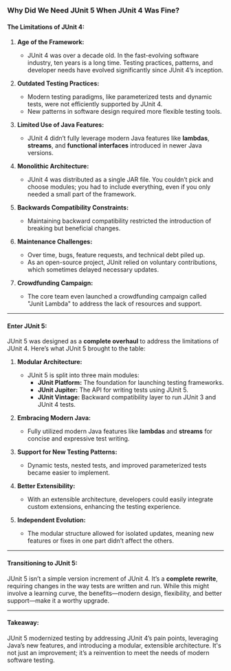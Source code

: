 ### Why Did We Need JUnit 5 When JUnit 4 Was Fine?

#### The Limitations of JUnit 4:
1. **Age of the Framework:**  
   - JUnit 4 was over a decade old. In the fast-evolving software industry, ten years is a long time. Testing practices, patterns, and developer needs have evolved significantly since JUnit 4’s inception.

2. **Outdated Testing Practices:**  
   - Modern testing paradigms, like parameterized tests and dynamic tests, were not efficiently supported by JUnit 4.
   - New patterns in software design required more flexible testing tools.

3. **Limited Use of Java Features:**  
   - JUnit 4 didn’t fully leverage modern Java features like **lambdas**, **streams**, and **functional interfaces** introduced in newer Java versions.

4. **Monolithic Architecture:**  
   - JUnit 4 was distributed as a single JAR file. You couldn’t pick and choose modules; you had to include everything, even if you only needed a small part of the framework.

5. **Backwards Compatibility Constraints:**  
   - Maintaining backward compatibility restricted the introduction of breaking but beneficial changes.

6. **Maintenance Challenges:**  
   - Over time, bugs, feature requests, and technical debt piled up.  
   - As an open-source project, JUnit relied on voluntary contributions, which sometimes delayed necessary updates.  

7. **Crowdfunding Campaign:**  
   - The core team even launched a crowdfunding campaign called "Junit Lambda" to address the lack of resources and support.

---

#### Enter JUnit 5:
JUnit 5 was designed as a **complete overhaul** to address the limitations of JUnit 4. Here’s what JUnit 5 brought to the table:

1. **Modular Architecture:**  
   - JUnit 5 is split into three main modules:  
     - **JUnit Platform:** The foundation for launching testing frameworks.  
     - **JUnit Jupiter:** The API for writing tests using JUnit 5.  
     - **JUnit Vintage:** Backward compatibility layer to run JUnit 3 and JUnit 4 tests.

2. **Embracing Modern Java:**  
   - Fully utilized modern Java features like **lambdas** and **streams** for concise and expressive test writing.

3. **Support for New Testing Patterns:**  
   - Dynamic tests, nested tests, and improved parameterized tests became easier to implement.

4. **Better Extensibility:**  
   - With an extensible architecture, developers could easily integrate custom extensions, enhancing the testing experience.

5. **Independent Evolution:**  
   - The modular structure allowed for isolated updates, meaning new features or fixes in one part didn’t affect the others.

---

#### Transitioning to JUnit 5:
JUnit 5 isn’t a simple version increment of JUnit 4. It’s a **complete rewrite**, requiring changes in the way tests are written and run. While this might involve a learning curve, the benefits—modern design, flexibility, and better support—make it a worthy upgrade.

---

#### Takeaway:
JUnit 5 modernized testing by addressing JUnit 4’s pain points, leveraging Java’s new features, and introducing a modular, extensible architecture. It's not just an improvement; it’s a reinvention to meet the needs of modern software testing.
